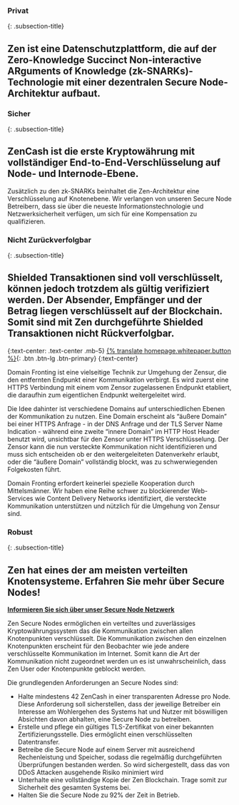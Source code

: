 ### Privat
{: .subsection-title}
## Zen ist eine Datenschutzplattform, die auf der Zero-Knowledge Succinct Non-interactive ARguments of Knowledge (zk-SNARKs)-Technologie mit einer dezentralen Secure Node-Architektur aufbaut.

### Sicher
{: .subsection-title}
## ZenCash ist die erste Kryptowährung mit vollständiger End-to-End-Verschlüsselung auf Node- und Internode-Ebene.
Zusätzlich zu den zk-SNARKs beinhaltet die Zen-Architektur eine Verschlüsselung auf Knotenebene. Wir verlangen von unseren Secure Node Betreibern, dass sie über die neueste Informationstechnologie und Netzwerksicherheit verfügen, um sich für eine Kompensation zu qualifizieren.

### Nicht Zurückverfolgbar
{: .subsection-title}
## Shielded Transaktionen sind voll verschlüsselt, können jedoch trotzdem als gültig verifiziert werden. Der Absender, Empfänger und der Betrag liegen verschlüsselt auf der Blockchain. Somit sind mit Zen durchgeführte Shielded Transaktionen nicht Rückverfolgbar.

{:text-center: .text-center .mb-5}
[{% translate homepage.whitepaper.button %}]({{site.baseurl_root}}{{site.data.whitepapers[site.lang]}}){: .btn .btn-lg .btn-primary}
{:text-center}

Domain Fronting ist eine vielseitige Technik zur Umgehung der Zensur, die den entfernten Endpunkt einer Kommunikation verbirgt. Es wird zuerst eine HTTPS Verbindung mit einem vom Zensor zugelassenen Endpunkt etabliert, die daraufhin zum eigentlichen Endpunkt weitergeleitet wird.

Die Idee dahinter ist verschiedene Domains auf unterschiedlichen Ebenen der Kommunikation zu nutzen. Eine Domain erscheint als “äußere Domain” bei einer HTTPS Anfrage - in der DNS Anfrage und der TLS Server Name Indication - während eine zweite “innere Domain” im HTTP Host Header benutzt wird, unsichtbar für den Zensor unter HTTPS Verschlüsselung. Der Zensor kann die nun versteckte Kommunikation nicht identifizieren und muss sich entscheiden ob er den weitergeleiteten Datenverkehr erlaubt, oder die “äußere Domain” vollständig blockt, was zu schwerwiegenden Folgekosten führt.

Domain Fronting erfordert keinerlei spezielle Kooperation durch Mittelsmänner. Wir haben eine Reihe schwer zu blockierender Web-Services wie Content Delivery Networks identifiziert, die versteckte Kommunikation unterstützen und nützlich für die Umgehung von Zensur sind.

### Robust
{: .subsection-title}
## Zen hat eines der am meisten verteilten Knotensysteme. Erfahren Sie mehr über Secure Nodes!
**[Informieren Sie sich über unser Secure Node Netzwerk](https://securenodes.na.zensystem.io/)**

Zen Secure Nodes ermöglichen ein verteiltes und zuverlässiges Kryptowährungssystem das die Kommunikation zwischen allen Knotenpunkten verschlüsselt. Die Kommunikation zwischen den einzelnen Knotenpunkten erscheint für den Beobachter wie jede andere verschlüsselte Kommunikation im Internet. Somit kann die Art der Kommunikation nicht zugeordnet werden un es ist unwahrscheinlich, dass Zen User oder Knotenpunkte geblockt werden.

Die grundlegenden Anforderungen an Secure Nodes sind:
* Halte mindestens 42 ZenCash in einer transparenten Adresse pro Node. Diese Anforderung soll sicherstellen, dass der jeweilige Betreiber ein Interesse am Wohlergehen des Systems hat und Nutzer mit böswilligen Absichten davon abhalten, eine Secure Node zu betreiben.
* Erstelle und pflege ein gültiges TLS-Zertifikat von einer bekannten Zertifizierungsstelle. Dies ermöglicht einen verschlüsselten Datentransfer.
* Betreibe die Secure Node auf einem Server mit ausreichend Rechenleistung und Speicher, sodass die regelmäßig durchgeführten Überprüfungen bestanden werden. So wird sichergestellt, dass das von DDoS Attacken ausgehende Risiko minimiert wird
* Unterhalte eine vollständige Kopie der Zen Blockchain. Trage somit zur Sicherheit des gesamten Systems bei.
* Halten Sie die Secure Node zu 92% der Zeit in Betrieb.
